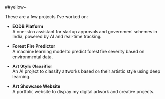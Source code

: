 

##yellow~

These are a few projects I’ve worked on:

- **EODB Platform**  
  A one-stop assistant for startup approvals and government schemes in India, powered by AI and real-time tracking.

- **Forest Fire Predictor**  
  A machine learning model to predict forest fire severity based on environmental data.

-  **Art Style Classifier**  
  An AI project to classify artworks based on their artistic style using deep learning.

-  **Art Showcase Website**  
  A portfolio website to display my digital artwork and creative projects.




